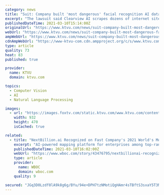 ```yaml
---
category: news
title: "Suit: Company built 'most dangerous' facial recognition AI database in nation"
excerpt: "The lawsuit said Clearview AI scrapes dozens of internet sites, such as Facebook, Twitter, Google and Venmo, to gather facial photos. Scraping involves the use of computer programs to automatically scan and copy data,"
publishedDateTime: 2021-03-10T15:14:00Z
originalUrl: "https://www.ktvu.com/news/suit-company-built-most-dangerous-facial-recognition-ai-database-in-nation"
webUrl: "https://www.ktvu.com/news/suit-company-built-most-dangerous-facial-recognition-ai-database-in-nation"
ampWebUrl: "https://www.ktvu.com/news/suit-company-built-most-dangerous-facial-recognition-ai-database-in-nation.amp"
cdnAmpWebUrl: "https://www-ktvu-com.cdn.ampproject.org/c/s/www.ktvu.com/news/suit-company-built-most-dangerous-facial-recognition-ai-database-in-nation.amp"
type: article
quality: 73
heat: 83
published: true

provider:
  name: KTVU
  domain: ktvu.com

topics:
  - Computer Vision
  - AI
  - Natural Language Processing

images:
  - url: "https://images.foxtv.com/static.ktvu.com/www.ktvu.com/content/uploads/2021/03/932/470/GettyImages-1229973204.jpg?ve=1&tl=1"
    width: 932
    height: 470
    isCached: true

related:
  - title: "NextBillion.ai Recognized on Fast Company's 2021 World's Most Innovative Companies List"
    excerpt: "AI-powered mapping platform for enterprises among top-ranked in the Most Innovative Company Asia-Pacific category"
    publishedDateTime: 2021-03-10T16:02:00Z
    webUrl: "https://www.wboc.com/story/43476795/nextbillionai-recognized-on-fast-companys-2021-worlds-most-innovative-companies-list"
    type: article
    provider:
      name: WBOC
      domain: wboc.com
    quality: 9

secured: "JGq3D0Lzdf0lA9k8g6g/BYu/94e+DPH7tzNMotiQgHAmr4sTBftS3sxaY5T3NrEQF/iVOigMm+EZOv68qbTo9rLMAz25gIm64iueuU1TzS+UYfsZPngXWI3eFWYidPsNJCwH41Rr+5lMB4COJk7yUbKON6tJZinm3GKmSugFZ7oT2dXAAIO+/p3mWB3ajshMm+KK6ZhKZgaeWs/faJDP7LEfeYQkITvr9+F0W+rbWDbOYEksDNg+N6w4InzwQWxCYzAFszJtpHtqae94wso7WxwFZAyho7fLWM1RRDiYHuI6SqNas03OkvyXfNODnYeJWLEXAZCd5F5uoKneNb50u9/pQluOnPCGfrHJ7ZycgGg=;3LP1Y+s/CQTWpklX+G5m7Q=="
---
```


